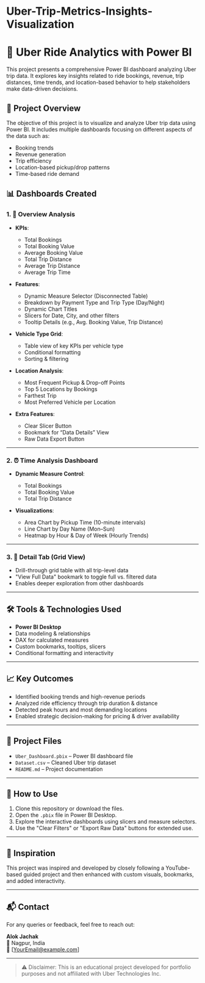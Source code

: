 # Uber-Trip-Metrics-Insights-Visualization
# 🚕 Uber Ride Analytics with Power BI

This project presents a comprehensive Power BI dashboard analyzing Uber trip data. It explores key insights related to ride bookings, revenue, trip distances, time trends, and location-based behavior to help stakeholders make data-driven decisions.

## 📁 Project Overview

The objective of this project is to visualize and analyze Uber trip data using Power BI. It includes multiple dashboards focusing on different aspects of the data such as:

- Booking trends
- Revenue generation
- Trip efficiency
- Location-based pickup/drop patterns
- Time-based ride demand

## 📊 Dashboards Created

### 1. 📌 Overview Analysis

- **KPIs**:
  - Total Bookings
  - Total Booking Value
  - Average Booking Value
  - Total Trip Distance
  - Average Trip Distance
  - Average Trip Time

- **Features**:
  - Dynamic Measure Selector (Disconnected Table)
  - Breakdown by Payment Type and Trip Type (Day/Night)
  - Dynamic Chart Titles
  - Slicers for Date, City, and other filters
  - Tooltip Details (e.g., Avg. Booking Value, Trip Distance)

- **Vehicle Type Grid**:
  - Table view of key KPIs per vehicle type
  - Conditional formatting
  - Sorting & filtering

- **Location Analysis**:
  - Most Frequent Pickup & Drop-off Points
  - Top 5 Locations by Bookings
  - Farthest Trip
  - Most Preferred Vehicle per Location

- **Extra Features**:
  - Clear Slicer Button
  - Bookmark for “Data Details” View
  - Raw Data Export Button

---

### 2. ⏰ Time Analysis Dashboard

- **Dynamic Measure Control**:
  - Total Bookings
  - Total Booking Value
  - Total Trip Distance

- **Visualizations**:
  - Area Chart by Pickup Time (10-minute intervals)
  - Line Chart by Day Name (Mon–Sun)
  - Heatmap by Hour & Day of Week (Hourly Trends)

---

### 3. 📂 Detail Tab (Grid View)

- Drill-through grid table with all trip-level data
- "View Full Data" bookmark to toggle full vs. filtered data
- Enables deeper exploration from other dashboards

---

## 🛠 Tools & Technologies Used

- **Power BI Desktop**
- Data modeling & relationships
- DAX for calculated measures
- Custom bookmarks, tooltips, slicers
- Conditional formatting and interactivity

---

## 📈 Key Outcomes

- Identified booking trends and high-revenue periods
- Analyzed ride efficiency through trip duration & distance
- Detected peak hours and most demanding locations
- Enabled strategic decision-making for pricing & driver availability

---

## 📁 Project Files

- `Uber_Dashboard.pbix` – Power BI dashboard file
- `Dataset.csv` – Cleaned Uber trip dataset
- `README.md` – Project documentation

---

## 🚀 How to Use

1. Clone this repository or download the files.
2. Open the `.pbix` file in Power BI Desktop.
3. Explore the interactive dashboards using slicers and measure selectors.
4. Use the "Clear Filters" or "Export Raw Data" buttons for extended use.

---

## 🧠 Inspiration

This project was inspired and developed by closely following a YouTube-based guided project and then enhanced with custom visuals, bookmarks, and added interactivity.

---

## 📬 Contact

For any queries or feedback, feel free to reach out:

**Alok Jachak**  
📍 Nagpur, India  
📧 [YourEmail@example.com]

---

> ⚠️ Disclaimer: This is an educational project developed for portfolio purposes and not affiliated with Uber Technologies Inc.
